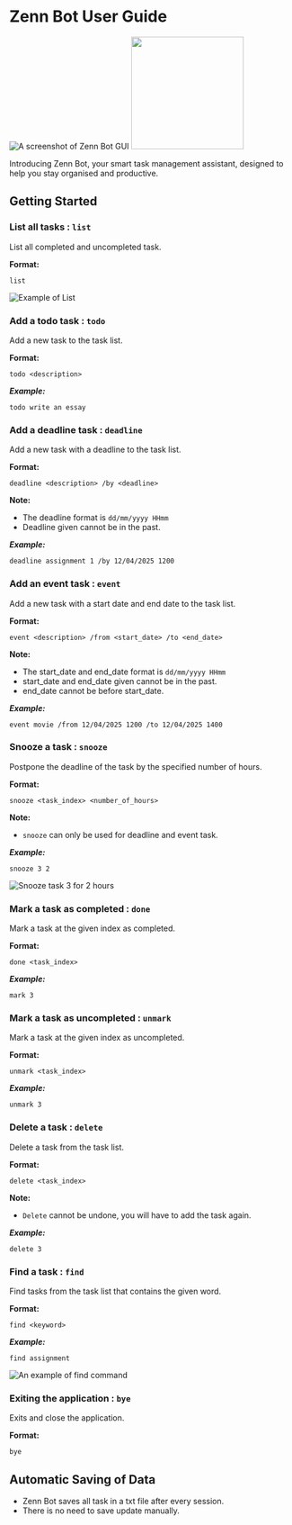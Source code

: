 # Zenn Bot User Guide

![A screenshot of Zenn Bot GUI](Ui.png)
<img src="Ui.png" width="200px">

Introducing Zenn Bot, your smart task management assistant, designed to help you stay organised and productive.

## Getting Started

### List all tasks : `list`
List all completed and uncompleted task.

**Format:**
```
list
```
![Example of List](List.png)

### Add a todo task : `todo`
Add a new task to the task list.

**Format:**
```
todo <description>
```
***Example:***
```
todo write an essay
```

### Add a deadline task : `deadline`
Add a new task with a deadline to the task list.

**Format:**
```
deadline <description> /by <deadline>
```
**Note:**
* The deadline format is `dd/mm/yyyy HHmm`
* Deadline given cannot be in the past.

***Example:***
```
deadline assignment 1 /by 12/04/2025 1200
```

### Add an event task : `event`
Add a new task with a start date and end date to the task list.

**Format:**
```
event <description> /from <start_date> /to <end_date> 
```
**Note:**
* The start_date and end_date format is `dd/mm/yyyy HHmm`
* start_date and end_date given cannot be in the past.
* end_date cannot be before start_date.

***Example:***
```
event movie /from 12/04/2025 1200 /to 12/04/2025 1400
```

### Snooze a task : `snooze`
Postpone the deadline of the task by the specified number of hours. 

**Format:**
```
snooze <task_index> <number_of_hours>
```
**Note:**
* `snooze` can only be used for deadline and event task.

***Example:***
```
snooze 3 2
```
![Snooze task 3 for 2 hours](Snooze.png)

### Mark a task as completed : `done`
Mark a task at the given index as completed.

**Format:**
```
done <task_index>
```
***Example:***
```
mark 3
```

### Mark a task as uncompleted : `unmark`
Mark a task at the given index as uncompleted.

**Format:**
```
unmark <task_index>
```
***Example:***
```
unmark 3
```

### Delete a task : `delete`
Delete a task from the task list.

**Format:**
```
delete <task_index>
```
**Note:**
* `Delete` cannot be undone, you will have to add the task again. 

***Example:***
```
delete 3
```

### Find a task : `find`
Find tasks from the task list that contains the given word.

**Format:**
```
find <keyword>
```
***Example:***
```
find assignment
```
![An example of find command](Find.png)

### Exiting the application : `bye`
Exits and close the application.

**Format:**
```
bye
```

## Automatic Saving of Data
* Zenn Bot saves all task in a txt file after every session.
* There is no need to save update manually.


